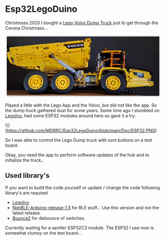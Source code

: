 # Esp32LegoDuino

Christmass 2020 I bought a [Lego Volvo Dump Truck](https://www.lego.com/nl-nl/product/6x6-volvo-articulated-hauler-42114?age-gate=grown_up) just to get through the Corona Christmass...

![](https://github.com/MDRRC/Esp32LegoDuino/blob/main/Doc/ldt.PNG)

Played a little with the Lego App and the Volvo, but did not like the app. So the dump truck gathered dust for some years. 
Some time ago I stumbled on [LegoIno](https://github.com/corneliusmunz/legoino), had some ESP32 modules around here so gave it a try.

![] (https://github.com/MDRRC/Esp32LegoDuino/blob/main/Doc/ESP32.PNG)

So I was able to control the Lego Dump truck with som buttons on a test board.   

Okay, you need the app to perform software updates of the hub and to initialize the truck.. 
  
## Used library's
If you want to build the code yourself or update / change the code following library's are required.
* [LegoIno](https://github.com/corneliusmunz/legoino) 
* [NimBLE-Arduino-release-1.5](https://github.com/h2zero/NimBLE-Arduino/tree/release/1.5) for BLE stuff... Use this version and not the latest release.
* [Bounce2](https://github.com/thomasfredericks/Bounce2/archive/master.zip) for debounce of switches. 

Currently waiting for a samller ESP32C3 module. The ESP32 I use now is somewhat clumsy on the test board...


